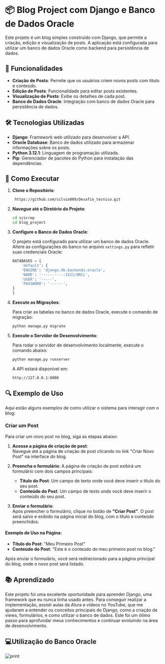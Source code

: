 # 📦 Blog Project com Django e Banco de Dados Oracle

Este projeto é um blog simples construído com Django, que permite a criação, edição e visualização de posts. A aplicação está configurada para utilizar um banco de dados Oracle como backend para persistência de dados.

## 🚀 Funcionalidades

- **Criação de Posts**: Permite que os usuários criem novos posts com título e conteúdo.
- **Edição de Posts**: Funcionalidade para editar posts existentes.
- **Visualização de Posts**: Exibe os detalhes de cada post.
- **Banco de Dados Oracle**: Integração com banco de dados Oracle para persistência de dados.


## 🛠️ Tecnologias Utilizadas

- **Django**: Framework web utilizado para desenvolver a API.
- **Oracle Database**: Banco de dados utilizado para armazenar informações sobre os posts.
- **Python 3.12.1**: Linguagem de programação utilizada.
- **Pip**: Gerenciador de pacotes do Python para instalação das dependências.
  
## 📝 Como Executar

1. **Clone o Repositório**:

    ```bash
     https://github.com/silvio009/Desafio_tecnico.git
    ```

2. **Navegue até o Diretório do Projeto**:

    ```bash
    cd scicrop
    cd blog_project
    ```

3. **Configure o Banco de Dados Oracle**:

    O projeto está configurado para utilizar um banco de dados Oracle. Altere as configurações do banco no arquivo `settings.py` para refletir suas credenciais Oracle:

    ```python
    DATABASES = {
        'default': {
        'ENGINE': 'django.db.backends.oracle',
        'NAME': '----------:1521/ORCL',  
        'USER': '-----',
        'PASSWORD': '------',
    }
    }
    ```

4. **Execute as Migrações**:

    Para criar as tabelas no banco de dados Oracle, execute o comando de migração:

    ```bash
    python manage.py migrate
    ```

5. **Execute o Servidor de Desenvolvimento**:

    Para rodar o servidor de desenvolvimento localmente, execute o comando abaixo:

    ```bash
    python manage.py runserver
    ```

    A API estará disponível em:

    ```http
    http://127.0.0.1:8000
    ```

## 🔍 Exemplo de Uso

Aqui estão alguns exemplos de como utilizar o sistema para interagir com o blog:

### Criar um Post

Para criar um novo post no blog, siga as etapas abaixo:

1. **Acesse a página de criação de post**:  
   Navegue até a página de criação de post clicando no link "Criar Novo Post" na interface do blog.

2. **Preencha o formulário**:
   A página de criação de post exibirá um formulário com dois campos principais:
   - **Título do Post**: Um campo de texto onde você deve inserir o título do seu post.
   - **Conteúdo do Post**: Um campo de texto onde você deve inserir o conteúdo do seu post.

3. **Enviar o formulário**:  
   Após preencher o formulário, clique no botão de **"Criar Post"**. O post será salvo e exibido na página inicial do blog, com o título e conteúdo preenchidos.

#### Exemplo de Uso na Página:

- **Título do Post**: "Meu Primeiro Post"
- **Conteúdo do Post**: "Este é o conteúdo do meu primeiro post no blog."

Após enviar o formulário, você será redirecionado para a página principal do blog, onde o novo post será listado.



## 📚 Aprendizado

Este projeto foi uma excelente oportunidade para aprender Django, uma framework que eu nunca tinha usado antes. Para conseguir realizar a implementação, assisti aulas da Alura e vídeos no YouTube, que me ajudaram a entender os conceitos principais do Django, como a criação de views, formulários, e como utilizar o banco de dados. Este foi um ótimo passo para aprofundar meus conhecimentos e continuar evoluindo na área de desenvolvimento.


##  💻Utilização do Banco Oracle
![print](https://github.com/user-attachments/assets/7343aa60-1a42-43bd-a050-b9e75772f612)

